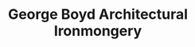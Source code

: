 ---
title: "George Boyd Architectural Ironmongery"
url: /darlington/george-boyd-architectural-ironmongery/
shop: shop
---